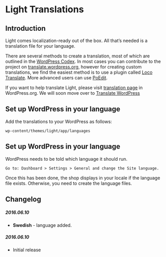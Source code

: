 # Light Translations

## Introduction

Light comes localization-ready out of the box. All that’s needed is a translation file for your language.

There are several methods to create a translation, most of which are outlined in the [WordPress Codex](https://make.wordpress.org/polyglots/handbook/). In most cases you can contribute to the project on [translate.wordpress.org](https://translate.wordpress.org/), however for creating custom translations, we find the easiest method is to use a plugin called [Loco Translate](https://wordpress.org/plugins/loco-translate/). More advanced users can use [PoEdit](https://poedit.net/).

If you want to help translate Light, please visit [translation page](https://make.wordpress.org/polyglots/handbook/tools/glotpress-translate-wordpress-org/) in WordPress.org. We will soon move over to [Translate WordPress](https://translate.wordpress.org/)


## Set up WordPress in your language

Add the translations to your WordPress as follows:

    wp-content/themes/light/app/languages

## Set up WordPress in your language

WordPress needs to be told which language it should run.

    Go to: Dashboard > Settings > General and change the Site language.

Once this has been done, the shop displays in your locale if the language file exists. Otherwise, you need to create the language files.

## Changelog

##### 2016.06.10
* **Swedish** - language added.

##### 2016.06.10
* Initial release